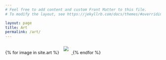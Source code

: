 ```yaml
---
# Feel free to add content and custom Front Matter to this file.
# To modify the layout, see https://jekyllrb.com/docs/themes/#overriding-theme-defaults

layout: page
title: Art
permalink: /art/
---
```

<link rel="stylesheet" href="/lightbox.css">
<link rel="stylesheet" href="/image-gallery.css">

<div class="image-gallery">
  {% for image in site.art %}
	<a href = "{{site.url}}{{image.image_path}}">
 <img style="padding: 10px; float: center;" src="{{ site.url }}{{ image.image_path  }}"/>
</a> 
 {% endfor %}
</div>
<script type="text/javascript" src="/lightbox.js"></script>
